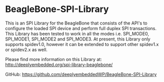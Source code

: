 # BeagleBone-SPI-Library

This is an SPI Library for the BeagleBone that consists of the API's to configure the loaded SPI device and perform full duplex SPI transactions. This Library has been tested to work in all the modes i.e. SPI_MODE0, SPI_MODE1, SPI_MODE2 and SPI_MODE3. At present, this Library only supports spidev1.0, however it can be extended to support other spidev1.x or spidev2.x as well.

Please find more information on this Library at: http://deeplyembedded.org/spi-library-beaglebone/

GitHub: https://github.com/deeplyembeddedWP/BeagleBone-SPI-Library
